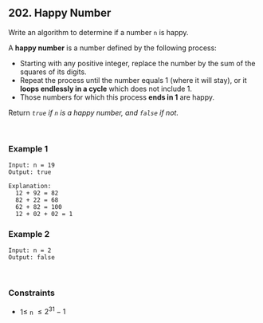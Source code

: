 ## 202. Happy Number

Write an algorithm to determine if a number `n` is happy.

A **happy number** is a number defined by the following process:

- Starting with any positive integer, replace the number by the sum of the squares of its digits.
- Repeat the process until the number equals 1 (where it will stay), or it **loops endlessly in a cycle** which does not include 1.
- Those numbers for which this process **ends in 1** are happy.

Return _`true` if `n` is a happy number, and `false` if not._

<br>

### Example 1

```
Input: n = 19
Output: true

Explanation:
  12 + 92 = 82
  82 + 22 = 68
  62 + 82 = 100
  12 + 02 + 02 = 1
```

### Example 2

```
Input: n = 2
Output: false
```

<br>

### Constraints

- $1 \leqslant$ `n` $\leqslant 2^{31} - 1$

